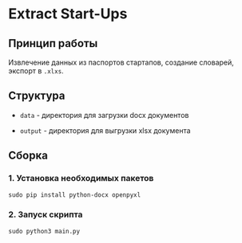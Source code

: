 # Extract Start-Ups

## Принцип работы

Извлечение данных из паспортов стартапов, создание словарей, экспорт в `.xlxs`.

## Структура

- `data` - директория для загрузки docx документов

- `output` - директория для выгрузки xlsx документа

## Сборка

### 1. Установка необходимых пакетов
```
sudo pip install python-docx openpyxl
```
### 2. Запуск скрипта
```
sudo python3 main.py
```

